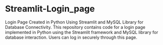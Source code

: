 # Streamlit-Login_page
Login Page Created in Python Using Streamlit and MySQL Library for Database Connectivity.  This repository contains code for a login page implemented in Python using the Streamlit framework and MySQL library for database interaction. Users can log in securely through this page.
